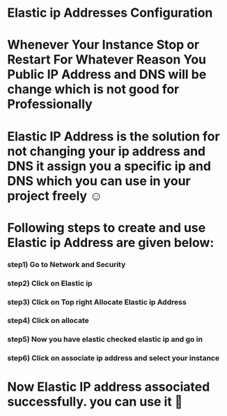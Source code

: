 # Elastic ip Addresses Configuration

# Whenever Your Instance Stop or Restart For Whatever Reason You Public IP Address and DNS will be change which is not good for Professionally

# Elastic IP Address is the solution for not changing your ip address and DNS it assign you a specific ip and DNS which you can use in your project freely :relaxed:

# Following steps to create and use Elastic ip Address are given below:

 ### step1) Go to Network and Security 
 ### step2) Click on Elastic ip 
 ### step3) Click on Top right Allocate Elastic ip Address
 ### step4) Click on allocate 
 ### step5) Now you have elastic checked elastic ip and  go in 
 ### step6) Click on associate ip address and select your instance
 
# Now Elastic IP address associated successfully. you can use it :star_struck:	
  
